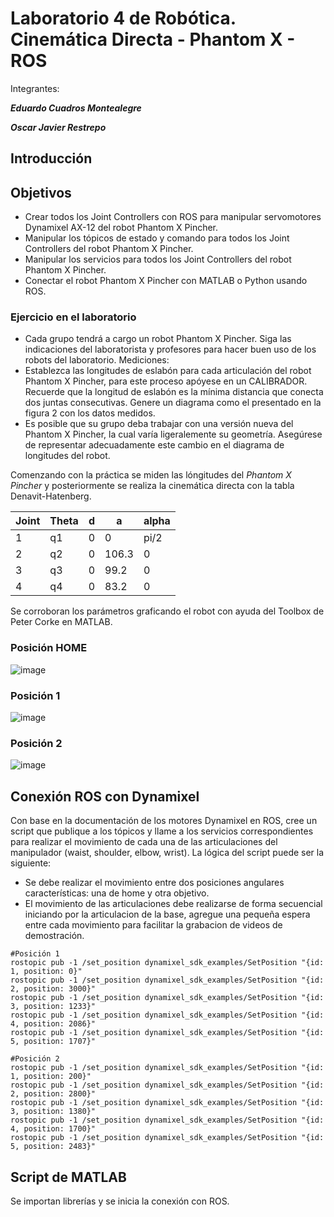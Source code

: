 # Laboratorio 4 de Robótica. Cinemática Directa - Phantom X - ROS
Integrantes:

***Eduardo Cuadros Montealegre***

***Oscar Javier Restrepo***


## Introducción

## Objetivos
- Crear todos los Joint Controllers con ROS para manipular servomotores Dynamixel AX-12 del robot Phantom
X Pincher.
- Manipular los tópicos de estado y comando para todos los Joint Controllers del robot Phantom X Pincher.
- Manipular los servicios para todos los Joint Controllers del robot Phantom X Pincher.
- Conectar el robot Phantom X Pincher con MATLAB o Python usando ROS.

### Ejercicio en el laboratorio
- Cada grupo tendrá a cargo un robot Phantom X Pincher. Siga las indicaciones del laboratorista y profesores
para hacer buen uso de los robots del laboratorio.
Mediciones:
- Establezca las longitudes de eslabón para cada articulación del robot Phantom X Pincher, para este proceso
apóyese en un CALIBRADOR. Recuerde que la longitud de eslabón es la mı́nima distancia que conecta dos
juntas consecutivas. Genere un diagrama como el presentado en la figura 2 con los datos medidos.
- Es posible que su grupo deba trabajar con una versión nueva del Phantom X Pincher, la cual varı́a ligeralemente su geometrı́a. Asegúrese de representar adecuadamente este cambio en el diagrama de longitudes del robot.

Comenzando con la práctica se miden las lóngitudes del _Phantom X Pincher_ y posteriormente se realiza la cinemática directa con la tabla Denavit-Hatenberg.

| Joint | Theta | d | a | alpha |
| -------- | -------- | -------- | -------- | -------- |
| 1  | q1     | 0    | 0 | pi/2 |
| 2  | q2     | 0    | 106.3 | 0 |
| 3  | q3     | 0    | 99.2 | 0 
| 4  | q4     | 0    | 83.2 | 0 |

Se corroboran los parámetros graficando el robot con ayuda del Toolbox de Peter Corke en MATLAB.

### Posición HOME
![image](https://github.com/EdoCuadros/Lab4/assets/69473568/5912647e-29b2-45ff-b568-0651ec10a180)

### Posición 1
![image](https://github.com/EdoCuadros/Lab4/assets/69473568/8e9323a1-a5aa-4202-ad9d-c95a8d7696b9)

### Posición 2
![image](https://github.com/EdoCuadros/Lab4/assets/69473568/baaa5767-c5c7-4de9-9516-a683a8006dbd)

## Conexión ROS con Dynamixel
Con base en la documentación de los motores Dynamixel en ROS, cree un script que publique a los tópicos
y llame a los servicios correspondientes para realizar el movimiento de cada una de las articulaciones del
manipulador (waist, shoulder, elbow, wrist). La lógica del script puede ser la siguiente:
- Se debe realizar el movimiento entre dos posiciones angulares caracterı́sticas: una de home y otra objetivo.
- El movimiento de las articulaciones debe realizarse de forma secuencial iniciando por la articulacion de
la base, agregue una pequeña espera entre cada movimiento para facilitar la grabacion de videos de
demostración.

```
#Posición 1
rostopic pub -1 /set_position dynamixel_sdk_examples/SetPosition "{id: 1, position: 0}"
rostopic pub -1 /set_position dynamixel_sdk_examples/SetPosition "{id: 2, position: 3000}"
rostopic pub -1 /set_position dynamixel_sdk_examples/SetPosition "{id: 3, position: 1233}"
rostopic pub -1 /set_position dynamixel_sdk_examples/SetPosition "{id: 4, position: 2086}"
rostopic pub -1 /set_position dynamixel_sdk_examples/SetPosition "{id: 5, position: 1707}"

#Posición 2
rostopic pub -1 /set_position dynamixel_sdk_examples/SetPosition "{id: 1, position: 200}"
rostopic pub -1 /set_position dynamixel_sdk_examples/SetPosition "{id: 2, position: 2800}"
rostopic pub -1 /set_position dynamixel_sdk_examples/SetPosition "{id: 3, position: 1380}"
rostopic pub -1 /set_position dynamixel_sdk_examples/SetPosition "{id: 4, position: 1700}"
rostopic pub -1 /set_position dynamixel_sdk_examples/SetPosition "{id: 5, position: 2483}"

```


## Script de MATLAB

Se importan librerías y se inicia la conexión con ROS.

